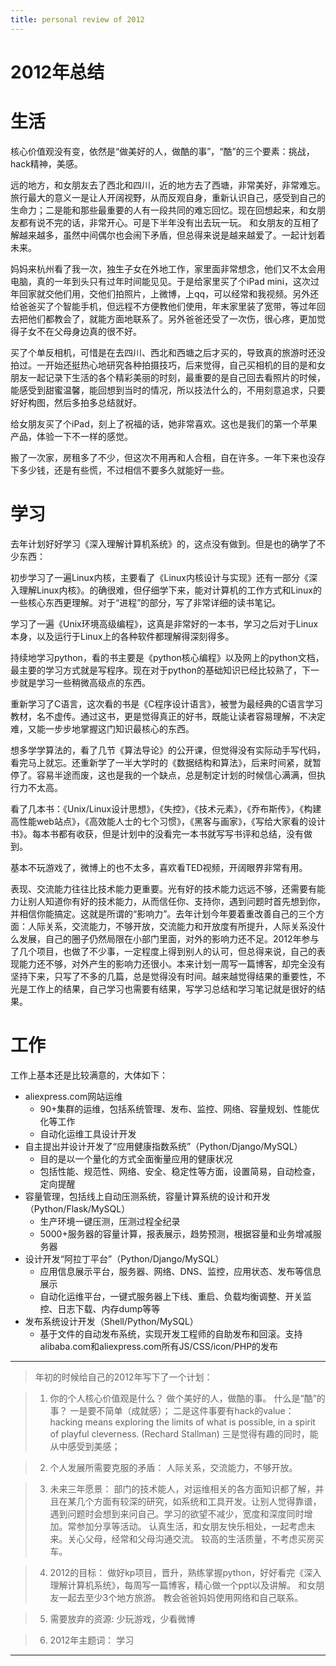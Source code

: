 ```yaml
---
title: personal review of 2012
---
```


<head>
<link rel='stylesheet' href='/style/github2.css'/>
<meta http-equiv="Content-Type" content="text/html; charset=utf-8" />
</head>

2012年总结
=========

# 生活
 
核心价值观没有变，依然是“做美好的人，做酷的事”，“酷”的三个要素：挑战，hack精神，美感。

远的地方，和女朋友去了西北和四川，近的地方去了西塘，非常美好，非常难忘。旅行最大的意义一是让人开阔视野，从而反观自身，重新认识自己，感受到自己的生命力；二是能和那些最重要的人有一段共同的难忘回忆。现在回想起来，和女朋友都有说不完的话，非常开心。可是下半年没有出去玩一玩。
和女朋友的互相了解越来越多，虽然中间偶尔也会闹下矛盾，但总得来说是越来越爱了。一起计划着未来。

妈妈来杭州看了我一次，独生子女在外地工作，家里面非常想念，他们又不太会用电脑，真的一年到头只有过年时间能见见。于是给家里买了个iPad mini，这次过年回家就交他们用，交他们拍照片，上微博，上qq，可以经常和我视频。另外还给爸爸买了个智能手机，但远程不方便教他们使用，年末家里装了宽带，等过年回去把他们都教会了，就能方面地联系了。另外爸爸还受了一次伤，很心疼，更加觉得子女不在父母身边真的很不好。

买了个单反相机，可惜是在去四川、西北和西塘之后才买的，导致真的旅游时还没拍过。一开始还挺热心地研究各种拍摄技巧，后来觉得，自己买相机的目的是和女朋友一起记录下生活的各个精彩美丽的时刻，最重要的是自己回去看照片的时候，能感受到甜蜜温馨，能回想到当时的情况，所以技法什么的，不用刻意追求，只要好好构图，然后多拍多总结就好。

给女朋友买了个iPad，刻上了祝福的话，她非常喜欢。这也是我们的第一个苹果产品，体验一下不一样的感觉。

搬了一次家，房租多了不少，但这次不用再和人合租，自在许多。一年下来也没存下多少钱，还是有些慌，不过相信不要多久就能好一些。

# 学习

去年计划好好学习《深入理解计算机系统》的，这点没有做到。但是也的确学了不少东西：
 
初步学习了一遍Linux内核，主要看了《Linux内核设计与实现》还有一部分《深入理解Linux内核》。的确很难，但仔细学下来，能对计算机的工作方式和Linux的一些核心东西更理解。对于“进程”的部分，写了非常详细的读书笔记。

学习了一遍《Unix环境高级编程》，这真是非常好的一本书，学习之后对于Linux本身，以及运行于Linux上的各种软件都理解得深刻得多。

持续地学习python，看的书主要是《python核心编程》以及网上的python文档，最主要的学习方式就是写程序。现在对于python的基础知识已经比较熟了，下一步就是学习一些稍微高级点的东西。

重新学习了C语言，这次看的书是《C程序设计语言》，被誉为最经典的C语言学习教材，名不虚传。通过这书，更是觉得真正的好书，既能让读者容易理解，不决定难，又能一步步地掌握这门知识最核心的东西。

想多学学算法的，看了几节《算法导论》的公开课，但觉得没有实际动手写代码，看完马上就忘。还重新学了一半大学时的《数据结构和算法》，后来时间紧，就暂停了。容易半途而废，这也是我的一个缺点，总是制定计划的时候信心满满，但执行力不太高。

看了几本书：《Unix/Linux设计思想》，《失控》，《技术元素》，《乔布斯传》，《构建高性能web站点》，《高效能人士的七个习惯》，《黑客与画家》，《写给大家看的设计书》。每本书都有收获，但是计划中的没看完一本书就写写书评和总结，没有做到。

基本不玩游戏了，微博上的也不太多，喜欢看TED视频，开阔眼界非常有用。

表现、交流能力往往比技术能力更重要。光有好的技术能力远远不够，还需要有能力让别人知道你有好的技术能力，从而信任你、支持你，遇到问题时首先想到你，并相信你能搞定。这就是所谓的“影响力”。去年计划今年要着重改善自己的三个方面：人际关系，交流能力，不够开放，交流能力和开放度有所提升，人际关系没什么发展，自己的圈子仍然局限在小部门里面，对外的影响力还不足。2012年参与了几个项目，也做了不少事，一定程度上得到别人的认可，但总得来说，自己的表现能力还不够，对外产生的影响力还很小。本来计划一周写一篇博客，却完全没有坚持下来，只写了不多的几篇，总是觉得没有时间。越来越觉得结果的重要性，不光是工作上的结果，自己学习也需要有结果，写学习总结和学习笔记就是很好的结果。

# 工作

工作上基本还是比较满意的，大体如下：

* aliexpress.com网站运维
    - 90+集群的运维，包括系统管理、发布、监控、网络、容量规划、性能优化等工作
    - 自动化运维工具设计开发
* 自主提出并设计开发了“应用健康指数系统”（Python/Django/MySQL）
    - 目的是以一个量化的方式全面衡量应用的健康状况
    - 包括性能、规范性、网络、安全、稳定性等方面，设置简易，自动检查，定向提醒
* 容量管理，包括线上自动压测系统，容量计算系统的设计和开发（Python/Flask/MySQL）
    - 生产环境一键压测，压测过程全纪录
    - 5000+服务器的容量计算，报表展示，趋势预测，根据容量和业务增减服务器
* 设计开发“阿拉丁平台”（Python/Django/MySQL）
    - 应用信息展示平台，服务器、网络、DNS、监控，应用状态、发布等信息展示
    - 自动化运维平台，一键式服务器上下线、重启、负载均衡调整、开关监控、日志下载、内存dump等等
* 发布系统设计开发（Shell/Python/MySQL）
    - 基于文件的自动发布系统，实现开发工程师的自助发布和回滚。支持alibaba.com和aliexpress.com所有JS/CSS/icon/PHP的发布

--------------------------------------------------------------
 
> 年初的时候给自己的2012年写下了一个计划：

> 1. 你的个人核心价值观是什么？ 
> 做个美好的人，做酷的事。 
> 什么是“酷”的事？
> 一是要不简单（成就感）；
> 二是这件事要有hack的value：
> hacking means exploring the limits of what is possible, in a spirit of playful cleverness. (Rechard Stallman)
> 三是觉得有趣的同时，能从中感受到美感；

> 2. 个人发展所需要克服的矛盾： 
> 人际关系，交流能力，不够开放。 

> 3. 未来三年愿景： 
> 部门的技术能人，对运维相关的各方面知识都了解，并且在某几个方面有较深的研究，如系统和工具开发。让别人觉得靠谱，遇到问题时会想到来问自己。学习的欲望不减少，宽度和深度同时增加。常参加分享等活动。 
> 认真生活，和女朋友快乐相处，一起考虑未来。关心父母，经常和父母沟通交流。 
> 较高的生活质量，不考虑买房买车。 

> 4. 2012的目标： 
> 做好kp项目，晋升，熟练掌握python，好好看完《深入理解计算机系统》，每周写一篇博客，精心做一个ppt以及讲解。 
> 和女朋友一起去至少3个地方旅游。 
> 教会爸爸妈妈使用网络和自己联系。 

> 5. 需要放弃的资源: 
> 少玩游戏，少看微博 

> 6. 2012年主题词： 
> 学习

----

<div id="disqus_thread"></div>
<script type="text/javascript">
/* * * CONFIGURATION VARIABLES: EDIT BEFORE PASTING INTO YOUR WEBPAGE * * */
    var disqus_shortname = 'gaopenghigh'; // required: replace example with your forum shortname

    /* * * DON'T EDIT BELOW THIS LINE * * */
    (function() {
        var dsq = document.createElement('script'); dsq.type = 'text/javascript'; dsq.async = true;
        dsq.src = '//' + disqus_shortname + '.disqus.com/embed.js';
        (document.getElementsByTagName('head')[0] || document.getElementsByTagName('body')[0]).appendChild(dsq);
    })();
</script>
<script>
  (function(i,s,o,g,r,a,m){i['GoogleAnalyticsObject']=r;i[r]=i[r]||function(){
  (i[r].q=i[r].q||[]).push(arguments)},i[r].l=1*new Date();a=s.createElement(o),
  m=s.getElementsByTagName(o)[0];a.async=1;a.src=g;m.parentNode.insertBefore(a,m)
  })(window,document,'script','//www.google-analytics.com/analytics.js','ga');

  ga('create', 'UA-40539766-1', 'github.com');
  ga('send', 'pageview');

</script>
